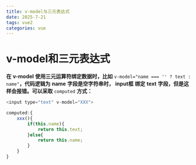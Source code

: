 ```yaml
---
title: v-model与三元表达式
date: 2025-7-21
tags: vue2
categories: vue
---
```


# v-model和三元表达式
**在** **v-model** **使用三元运算符绑定数据时，比如** `v-model="name === '' ? text : name"`**，代码逻辑为** **name** **字段是空字符串时，**  **input框** **绑定** **text** **字段，但是这样会报错。可以采取** `computed` **方式：**


``` js
<input type="text" v-model="XXX">

computed:{
    xxx(){
        if(this.name){
            return this.text;
        }else{
            return this.name;
        }
    }
}
```
